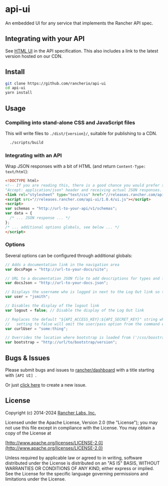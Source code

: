 # api-ui

An embedded UI for any service that implements the Rancher API spec.

Integrating with your API
-------
See [HTML UI](https://github.com/rancherio/api-spec/blob/master/specification.md#html-ui) in the API specification.  This also includes a link to the latest version hosted on our CDN.

## Install

```bash
git clone https://github.com/rancherio/api-ui
cd api-ui
yarn install
```

## Usage

### Compiling into stand-alone CSS and JavaScript files
This will write files to `./dist/{version}/`, suitable for publishing to a CDN.

```bash
  ./scripts/build
```

### Integrating with an API

Wrap JSON responses with a bit of HTML (and return `Content-Type: text/html`):
```html
<!DOCTYPE html>
<!-- If you are reading this, there is a good chance you would prefer sending an
"Accept: application/json" header and receiving actual JSON responses. -->
<link rel="stylesheet" type="text/css" href="//releases.rancher.com/api-ui/1.0.4/ui.css" />
<script src="//releases.rancher.com/api-ui/1.0.4/ui.js"></script>
<script>
var schemas = "http://url-to-your-api/v1/schemas";
var data = {
  /* ... JSON response ... */
};
/* ... additional options globals, see below ... */
</script>
```

### Options

Several options can be configured through additional globals:

```javascript
// Adds a documentation link in the navigation area
var docsPage = "http://url-to-your-docs/site";

// URL to a documentation JSON file to add descriptions for types and fields.
var docsJson = "http://url-to-your-docs.json";

// Displays the username who is logged in next to the Log Out link so the user knows who you think they are
var user = "jsmith";

// Disables the display of the logout link
var logout = false; // Disable the display of the Log Out link

// Replaces the default "${API_ACCESS_KEY}:${API_SECRET_KEY}" string when displaying cURL commands.
//   setting to false will omit the user/pass option from the command entirely.
var curlUser = "some:thing";

// Overrides the location where bootstrap is loaded from ('/css/boostrap.min.css' and '/js/bootstrap.min.js' will be appended to this)
var bootstrap = "http://url/to/bootstrap/version";
```

## Bugs & Issues
Please submit bugs and issues to [rancher/dashboard](//github.com/rancher/dashboard/issues) with a title starting with `[API UI] `.

Or just [click here](//github.com/rancher/dashboard/issues/new?title=%5BAPI%20UI%5D%20) to create a new issue.

## License

Copyright (c) 2014-2024 [Rancher Labs, Inc.](http://rancher.com)

Licensed under the Apache License, Version 2.0 (the "License");
you may not use this file except in compliance with the License.
You may obtain a copy of the License at

[http://www.apache.org/licenses/LICENSE-2.0](http://www.apache.org/licenses/LICENSE-2.0)

Unless required by applicable law or agreed to in writing, software
distributed under the License is distributed on an "AS IS" BASIS,
WITHOUT WARRANTIES OR CONDITIONS OF ANY KIND, either express or implied.
See the License for the specific language governing permissions and
limitations under the License.